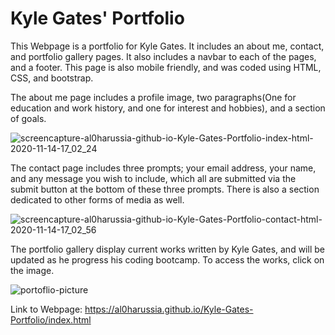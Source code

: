 # Kyle Gates' Portfolio


This Webpage is a portfolio for Kyle Gates. It includes an about me, contact, and portfolio gallery pages.
It also includes a navbar to each of the pages, and a footer. This page is also mobile friendly, and was coded 
using HTML, CSS, and bootstrap.

The about me page includes a profile image, two paragraphs(One for education and work history, and one for interest and hobbies), and a section of goals.

![screencapture-al0harussia-github-io-Kyle-Gates-Portfolio-index-html-2020-11-14-17_02_24](https://user-images.githubusercontent.com/70537665/99160518-088b4d00-269d-11eb-80c4-16f4860573a5.png)

The contact page includes three prompts; your email address, your name, and any message you wish to include, which all are submitted via the submit button at the bottom of these three prompts. There is also a section dedicated to other forms of media as well.

![screencapture-al0harussia-github-io-Kyle-Gates-Portfolio-contact-html-2020-11-14-17_02_56](https://user-images.githubusercontent.com/70537665/99160527-18a32c80-269d-11eb-868f-c8a11381f341.png)

The portfolio gallery display current works written by Kyle Gates, and will be updated as he progress his coding bootcamp. To access the works, click on the image.

![portoflio-picture](https://user-images.githubusercontent.com/70537665/104240706-590af680-5411-11eb-953f-77977facface.png)


Link to Webpage: https://al0harussia.github.io/Kyle-Gates-Portfolio/index.html

